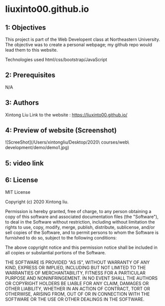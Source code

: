# liuxinto00.github.io


## 1: Objectives

This project is part of the Web Developent class at Northeastern University. The objective was to create a personal webpage; my github repo would lead them to this website.

Technologies used
html/css/bootstrap/JavaScript

## 2: Prerequisites
N/A

## 3: Authors
Xintong Liu Link to the website : https://liuxinto00.github.io/

## 4: Preview of website (Screenshot)
![ScreeShot](/Users/xintongliu/Desktop/2020\ courses/web\ development/demo/demo1.jpg)

## 5: video link

## 6: License
MIT License

Copyright (c) 2020 Xintong liu.

Permission is hereby granted, free of charge, to any person obtaining a copy of this software and associated documentation files (the "Software"), to deal in the Software without restriction, including without limitation the rights to use, copy, modify, merge, publish, distribute, sublicense, and/or sell copies of the Software, and to permit persons to whom the Software is furnished to do so, subject to the following conditions:

The above copyright notice and this permission notice shall be included in all copies or substantial portions of the Software.

THE SOFTWARE IS PROVIDED "AS IS", WITHOUT WARRANTY OF ANY KIND, EXPRESS OR IMPLIED, INCLUDING BUT NOT LIMITED TO THE WARRANTIES OF MERCHANTABILITY, FITNESS FOR A PARTICULAR PURPOSE AND NONINFRINGEMENT. IN NO EVENT SHALL THE AUTHORS OR COPYRIGHT HOLDERS BE LIABLE FOR ANY CLAIM, DAMAGES OR OTHER LIABILITY, WHETHER IN AN ACTION OF CONTRACT, TORT OR OTHERWISE, ARISING FROM, OUT OF OR IN CONNECTION WITH THE SOFTWARE OR THE USE OR OTHER DEALINGS IN THE SOFTWARE.
